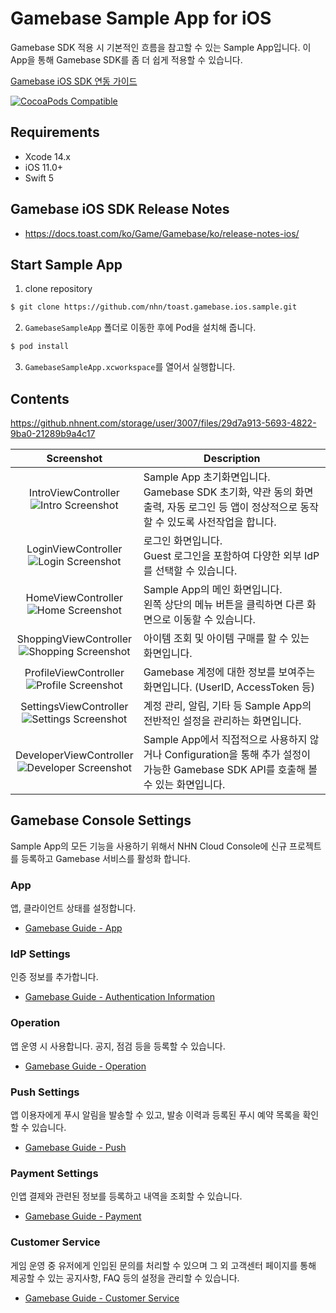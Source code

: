 # Gamebase Sample App for iOS

Gamebase SDK 적용 시 기본적인 흐름을 참고할 수 있는 Sample App입니다. 이 App을 통해 Gamebase SDK를 좀 더 쉽게 적용할 수 있습니다.

[Gamebase iOS SDK 연동 가이드](https://docs.toast.com/ko/Game/Gamebase/ko/ios-started/)

[![CocoaPods Compatible](https://img.shields.io/cocoapods/v/Gamebase)](https://cocoapods.org/pods/Gamebase)

## Requirements

* Xcode 14.x
* iOS 11.0+
* Swift 5

## Gamebase iOS SDK Release Notes

* https://docs.toast.com/ko/Game/Gamebase/ko/release-notes-ios/

## Start Sample App

1. clone repository

```bash
$ git clone https://github.com/nhn/toast.gamebase.ios.sample.git
```

2. `GamebaseSampleApp` 폴더로 이동한 후에 Pod을 설치해 줍니다.

```bash
$ pod install
```

3. `GamebaseSampleApp.xcworkspace`를 열어서 실행합니다.

## Contents
https://github.nhnent.com/storage/user/3007/files/29d7a913-5693-4822-9ba0-21289b9a4c17



| Screenshot | Description | 
| :---: | --- | 
| IntroViewController<br>![Intro Screenshot](./Resources/Intro_Screenshot.png) | Sample App 초기화면입니다.<br>Gamebase SDK 초기화, 약관 동의 화면 출력, 자동 로그인 등 앱이 정상적으로 동작할 수 있도록 사전작업을 합니다. |
| LoginViewController<br>![Login Screenshot](./Resources/Login_Screenshot.png) | 로그인 화면입니다.<br>Guest 로그인을 포함하여 다양한 외부 IdP를 선택할 수 있습니다. |
| HomeViewController<br>![Home Screenshot](./Resources/Home_Screenshot.png) | Sample App의 메인 화면입니다.<br>왼쪽 상단의 메뉴 버튼을 클릭하면 다른 화면으로 이동할 수 있습니다. |
| ShoppingViewController<br>![Shopping Screenshot](./Resources/Shopping_Screenshot.png) | 아이템 조회 및 아이템 구매를 할 수 있는 화면입니다. |
| ProfileViewController<br>![Profile Screenshot](./Resources/Profile_Screenshot.png) | Gamebase 계정에 대한 정보를 보여주는 화면입니다. (UserID, AccessToken 등) | 
| SettingsViewController<br>![Settings Screenshot](./Resources/Settings_Screenshot.png) | 계정 관리, 알림, 기타 등 Sample App의 전반적인 설정을 관리하는 화면입니다. |
| DeveloperViewController<br>![Developer Screenshot](./Resources/Developer_Screenshot.png) | Sample App에서 직접적으로 사용하지 않거나 Configuration을 통해 추가 설정이 가능한 Gamebase SDK API를 호출해 볼 수 있는 화면입니다. |

## Gamebase Console Settings

Sample App의 모든 기능을 사용하기 위해서 NHN Cloud Console에 신규 프로젝트를 등록하고 Gamebase 서비스를 활성화 합니다.

### App

앱, 클라이언트 상태를 설정합니다.
* [Gamebase Guide - App](http://docs.toast.com/ko/Game/Gamebase/ko/oper-app/)

### IdP Settings

인증 정보를 추가합니다.

* [Gamebase Guide - Authentication Information](http://docs.toast.com/ko/Game/Gamebase/ko/oper-app/#authentication-information)

### Operation

앱 운영 시 사용합니다. 공지, 점검 등을 등록할 수 있습니다.

* [Gamebase Guide - Operation](http://docs.toast.com/ko/Game/Gamebase/ko/oper-operation/)

### Push Settings

앱 이용자에게 푸시 알림을 발송할 수 있고, 발송 이력과 등록된 푸시 예약 목록을 확인할 수 있습니다.

* [Gamebase Guide - Push](http://docs.toast.com/ko/Game/Gamebase/ko/oper-push/)

### Payment Settings

인앱 결제와 관련된 정보를 등록하고 내역을 조회할 수 있습니다.

* [Gamebase Guide - Payment](http://docs.toast.com/ko/Game/Gamebase/ko/oper-purchase/)

### Customer Service

게임 운영 중 유저에게 인입된 문의를 처리할 수 있으며 그 외 고객센터 페이지를 통해 제공할 수 있는 공지사항, FAQ 등의 설정을 관리할 수 있습니다.

* [Gamebase Guide - Customer Service](https://docs.toast.com/ko/Game/Gamebase/ko/oper-customer-service/)